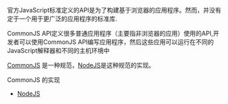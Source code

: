 官方JavaScript标准定义的API是为了构建基于浏览器的应用程序。然而，并没有定于一个用于更广泛的应用程序的标准库.

CommonJS API定义很多普通应用程序（主要指非浏览器的应用）使用的API,开发者可以使用CommonJS API编写应用程序，然后这些应用可以运行在不同的JavaScript解释器和不同的主机环境中

[CommonJS](http://www.commonjs.org/) 是一种规范，[NodeJS](https://nodejs.org/zh-cn/)是这种规范的实现。

CommonJS 的实现
- [NodeJS](https://nodejs.org/zh-cn/)